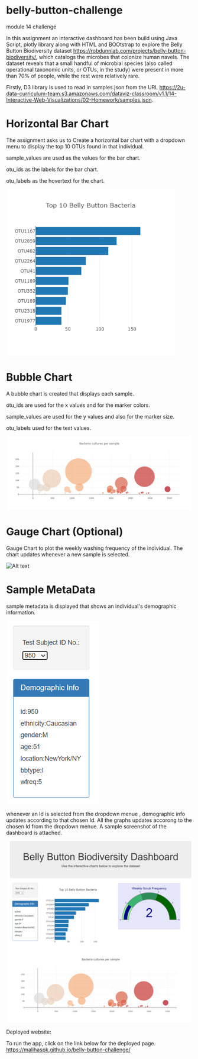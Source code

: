 # belly-button-challenge
module 14 challenge

In this assignment an interactive dashboard has been build using Java Script, plotly library along with HTML and BOOtstrap to explore the Belly Button Biodiversity dataset https://robdunnlab.com/projects/belly-button-biodiversity/, which catalogs the microbes that colonize human navels.
The dataset reveals that a small handful of microbial species (also called operational taxonomic units, or OTUs, in the study) were present in more than 70% of people, while the rest were relatively rare.

Firstly, D3 library is used to read in samples.json from the URL https://2u-data-curriculum-team.s3.amazonaws.com/dataviz-classroom/v1.1/14-Interactive-Web-Visualizations/02-Homework/samples.json.
# Horizontal Bar Chart
The assignment asks us to Create a horizontal bar chart with a dropdown menu to display the top 10 OTUs found in that individual.

sample_values are used as the values for the bar chart.

otu_ids as the labels for the bar chart.

otu_labels as the hovertext for the chart.

![Alt text](Bar_Chart.png)

# Bubble Chart
A bubble chart is created that displays each sample.

 otu_ids are used for the x values and for the marker colors.

 sample_values are used for the y values and also for the marker size.

 otu_labels used for the text values.

 ![Alt text](<bubble chart.png>)

 # Gauge Chart (Optional)

 Gauge Chart  to plot the weekly washing frequency of the individual. The chart updates whenever a new sample is selected.

 ![Alt text](guage-1.png)

# Sample MetaData

sample metadata is displayed that shows an individual's demographic information. 

![Alt text](<demographic info.png>)

whenever an Id is selected from the dropdown menue , demographic info updates according to that chosen Id. All the graphs updates accorong to the chosen Id from the dropdown menue. A sample screenshot of the dashboard is attached.

![Alt text](dashboard.png)

Deployed website:

To run the app, click on the link below for the deployed page.
https://malihaspk.github.io/belly-button-challenge/






